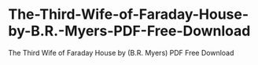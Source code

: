 # The-Third-Wife-of-Faraday-House-by-B.R.-Myers-PDF-Free-Download
The Third Wife of Faraday House by (B.R.  Myers) PDF Free Download

